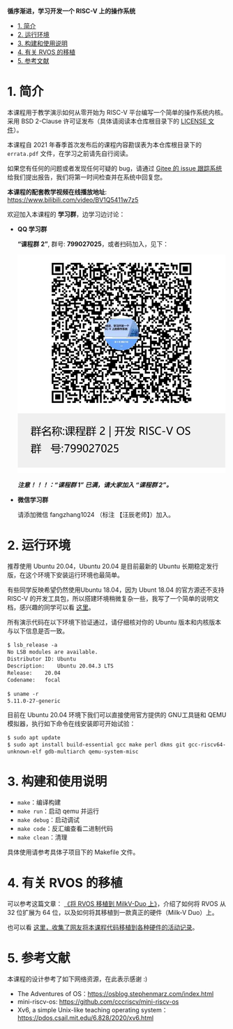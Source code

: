 **循序渐进，学习开发一个 RISC-V 上的操作系统**

<!-- TOC -->

- [1. 简介](#1-简介)
- [2. 运行环境](#2-运行环境)
- [3. 构建和使用说明](#3-构建和使用说明)
- [4. 有关 RVOS 的移植](#4-有关-rvos-的移植)
- [5. 参考文献](#5-参考文献)

<!-- /TOC -->

# 1. 简介

本课程用于教学演示如何从零开始为 RISC-V 平台编写一个简单的操作系统内核。采用 BSD 2-Clause 许可证发布（具体请阅读本仓库根目录下的 [LICENSE 文件](./LICENSE)）。

本课程自 2021 年春季首次发布后的课程内容勘误表为本仓库根目录下的 `errata.pdf` 文件，在学习之前请先自行阅读。

如果您有任何的问题或者发现任何可疑的 bug，请通过 [Gitee 的 issue 跟踪系统](https://gitee.com/unicornx/riscv-operating-system-mooc/issues) 给我们提出报告，我们将第一时间检查并在系统中回复您。

**本课程的配套教学视频在线播放地址**: <https://www.bilibili.com/video/BV1Q5411w7z5>

欢迎加入本课程的 **学习群**，边学习边讨论：

- **QQ 学习群**

  **“课程群 2”**, 群号: **799027025**，或者扫码加入，见下：

  ![](./qq-group-2.png)

  ***注意！！！：“课程群 1” 已满，请大家加入 “课程群 2”。***

- **微信学习群**

  请添加微信 fangzhang1024 （标注 【汪辰老师】）加入。

# 2. 运行环境

推荐使用 Ubuntu 20.04，Ubuntu 20.04 是目前最新的 Ubuntu 长期稳定发行版，在这个环境下安装运行环境也最简单。

有些同学反映希望仍然使用Ubuntu 18.04，因为 Ubunt 18.04 的官方源还不支持 RISC-V 的开发工具包，所以搭建环境稍微复杂一些，我写了一个简单的说明文档，感兴趣的同学可以看 [这里](./howto-run-with-ubuntu1804_zh.md)。

所有演示代码在以下环境下验证通过，请仔细核对你的 Ubuntu 版本和内核版本与以下信息是否一致。

```
$ lsb_release -a
No LSB modules are available.
Distributor ID:	Ubuntu
Description:	Ubuntu 20.04.3 LTS
Release:	20.04
Codename:	focal

$ uname -r
5.11.0-27-generic
```

目前在 Ubuntu 20.04 环境下我们可以直接使用官方提供的 GNU工具链和 QEMU 模拟器，执行如下命令在线安装即可开始试验：

```
$ sudo apt update
$ sudo apt install build-essential gcc make perl dkms git gcc-riscv64-unknown-elf gdb-multiarch qemu-system-misc
```

# 3. 构建和使用说明

- `make`：编译构建
- `make run`：启动 qemu 并运行
- `make debug`：启动调试
- `make code`：反汇编查看二进制代码
- `make clean`：清理

具体使用请参考具体子项目下的 Makefile 文件。

# 4. 有关 RVOS 的移植

可以参考这篇文章： [《将 RVOS 移植到 MilkV-Duo 上》][1]，介绍了如何将 RVOS 从 32 位扩展为 64 位，以及如何将其移植到一款真正的硬件（Milk-V Duo）上。

也可以看 [这里，收集了网友将本课程代码移植到各种硬件的活动记录][2]。 

# 5. 参考文献

本课程的设计参考了如下网络资源，在此表示感谢 :)

- The Adventures of OS：<https://osblog.stephenmarz.com/index.html>
- mini-riscv-os: <https://github.com/cccriscv/mini-riscv-os>
- Xv6, a simple Unix-like teaching operating system：<https://pdos.csail.mit.edu/6.828/2020/xv6.html>


[1]: https://zhuanlan.zhihu.com/p/691697875
[2]: https://gitee.com/unicornx/riscv-operating-system-mooc/issues/I64EEQ
